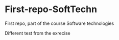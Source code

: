# First-repo-SoftTechn
First repo, part of the course Software technologies

Different test from the exrecise

